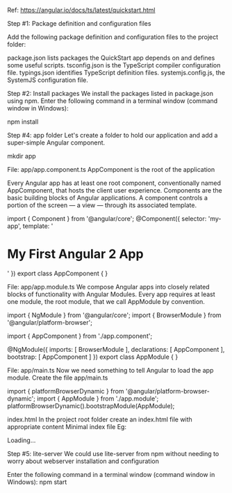 Ref: https://angular.io/docs/ts/latest/quickstart.html

Step #1: Package definition and configuration files

Add the following package definition and configuration files to the project folder:

package.json lists packages the QuickStart app depends on and defines some useful scripts. 
tsconfig.json is the TypeScript compiler configuration file. 
typings.json identifies TypeScript definition files. 
systemjs.config.js, the SystemJS configuration file. 


Step #2: Install packages
We install the packages listed in package.json using npm. Enter the following command in a terminal window (command window in Windows):

npm install


Step #4: app folder
Let's create a folder to hold our application and add a super-simple Angular component.

mkdir app


File: app/app.component.ts
AppComponent is the root of the application

Every Angular app has at least one root component, conventionally named AppComponent, that hosts the client user experience. Components are the basic building blocks of Angular applications. A component controls a portion of the screen — a view — through its associated template.


import { Component } from '@angular/core';
@Component({
  selector: 'my-app',
  template: '<h1>My First Angular 2 App</h1>'
})
export class AppComponent { }



File: app/app.module.ts
We compose Angular apps into closely related blocks of functionality with Angular Modules. Every app requires at least one module, the root module, that we call AppModule by convention.


import { NgModule }      from '@angular/core';
import { BrowserModule } from '@angular/platform-browser';

import { AppComponent }  from './app.component';

@NgModule({
  imports:      [ BrowserModule ],
  declarations: [ AppComponent ],
  bootstrap:    [ AppComponent ]
})
export class AppModule { }



File: app/main.ts
Now we need something to tell Angular to load the app module. Create the file app/main.ts

import { platformBrowserDynamic } from '@angular/platform-browser-dynamic';
import { AppModule } from './app.module';
platformBrowserDynamic().bootstrapModule(AppModule);

index.html
In the project root folder create an index.html file with appropriate content
Minimal index file Eg:
<html>
  <head>
    <title>Angular 2 QuickStart</title>
    <meta charset="UTF-8">
    <meta name="viewport" content="width=device-width, initial-scale=1">
    <!-- 1. Load libraries -->
     <!-- Polyfill(s) for older browsers -->
    <script src="node_modules/core-js/client/shim.min.js"></script>
    <script src="node_modules/zone.js/dist/zone.js"></script>
    <script src="node_modules/reflect-metadata/Reflect.js"></script>
    <script src="node_modules/systemjs/dist/system.src.js"></script>
    <!-- 2. Configure SystemJS -->
    <script src="systemjs.config.js"></script>
    <script>
      System.import('app').catch(function(err){ console.error(err); });
    </script>
  </head>
  <!-- 3. Display the application -->
  <body>
    <my-app>Loading...</my-app>
  </body>
</html>


Step #5: lite-server
We could use lite-server from npm without needing to worry about webserver installation and configuration

Enter the following command in a terminal window (command window in Windows):
npm start

